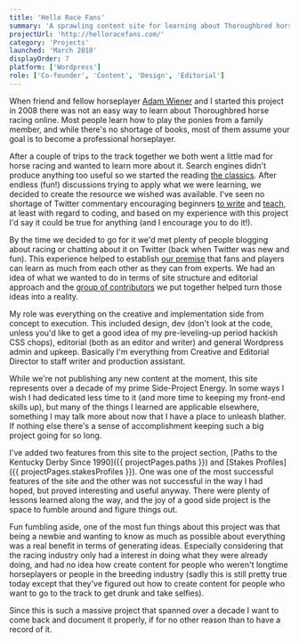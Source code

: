 ```yaml
---
title: 'Hello Race Fans'
summary: 'A sprawling content site for learning about Thoroughbred horse racing.'
projectUrl: 'http://helloracefans.com/'
category: 'Projects'
launched: 'March 2010'
displayOrder: 7
platform: ['Wordpress']
role: ['Co-founder', 'Content', 'Design', 'Editorial']
---
```


When friend and fellow horseplayer [Adam Wiener](http://twitter.com/AdamWiener) and I started this project in 2008 there was not an easy way to learn about Thoroughbred horse racing online. Most people learn how to play the ponies from a family member, and while there's no shortage of books, most of them assume your goal is to become a professional horseplayer.

After a couple of trips to the track together we both went a little mad for horse racing and wanted to learn more about it. Search engines didn't produce anything too useful so we started the reading [the classics](http://helloracefans.com/features/hrf-index/top-5-handicapping-books/). After endless (fun!) discussions trying to apply what we were learning, we decided to create the resource we wished was available. I've seen no shortage of Twitter commentary encouraging beginners [to write](https://twitter.com/mmatuzo/status/1251857510186856449) and [teach](https://medium.com/@tatianatmac/why-we-need-more-beginners-teaching-7b8982eb6a4e), at least with regard to coding, and based on my experience with this project I'd say it could be true for anything (and I encourage you to do it!).

By the time we decided to go for it we'd met plenty of people blogging about racing or chatting about it on Twitter (back when Twitter was new and fun). This experience helped to establish [our premise](http://helloracefans.com/about/about-the-company/) that fans and players can learn as much from each other as they can from experts.  We had an idea of what we wanted to do in terms of site structure and editorial approach and the [group of contributors](http://helloracefans.com/about/contributors/) we put together helped turn those ideas into a reality.

My role was everything on the creative and implementation side from concept to execution. This included design, dev (don't look at the code, unless you'd like to get a good idea of my pre-leveling-up period hackish CSS chops), editorial (both as  an editor and writer) and general Wordpress admin and upkeep. Basically I'm everything from Creative and Editorial Director to staff writer and production assistant.

While we're not publishing any new content at the moment, this site represents over a decade of my prime Side-Project Energy. In some ways I wish I had dedicated less time to it (and more time to keeping my front-end skills up), but many of the things I learned are applicable elsewhere, something I may talk more about now that I have a place to unleash blather. If nothing else there's a sense of accomplishment keeping such a big project going for so long.

I've added two features from this site to the project section, [Paths to the Kentucky Derby Since 1990]({{ projectPages.paths }}) and [Stakes Profiles]({{ projectPages.stakesProfiles }}). One was one of the most successful features of the site and the other was not successful in the way I had hoped, but proved interesting and useful anyway. There were plenty of lessons learned along the way, and the joy of a good side project is the space to fumble around and figure things out.

Fun fumbling aside, one of the most fun things about this project was that being a newbie and wanting to know as much as possible about everything was a real benefit in terms of generating ideas. Especially considering that the racing industry only had a interest in doing what they were already doing, and had no idea how create content for people who weren't longtime horseplayers or people in the breeding industry (sadly this is still pretty true today except that they've figured out how to create content for people who want to go to the track to get drunk and take selfies).

Since this is such a massive project that spanned over a decade I want to come back and document it properly, if for no other reason than to have a record of it.
